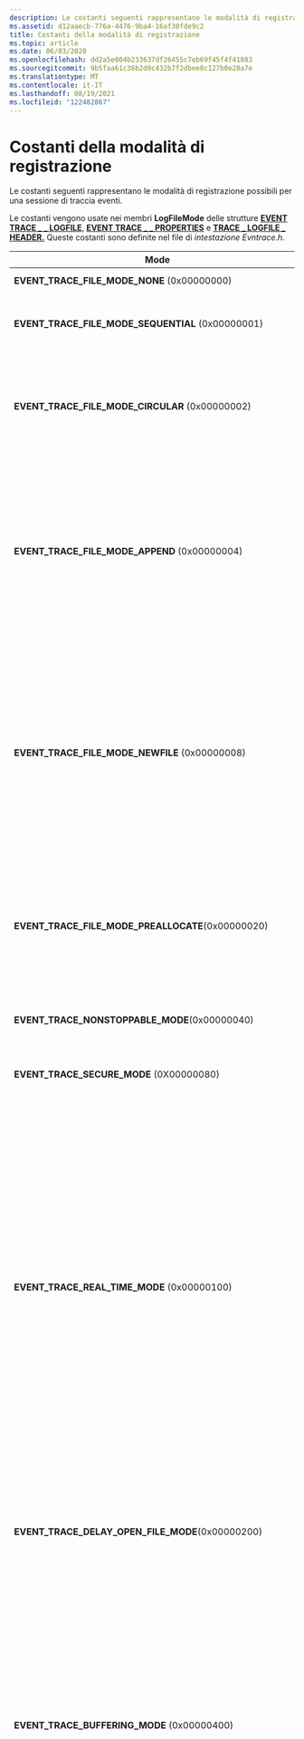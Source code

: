 ```yaml
---
description: Le costanti seguenti rappresentano le modalità di registrazione possibili per una sessione di traccia eventi.
ms.assetid: d12aaecb-776a-4476-9ba4-16af30fde9c2
title: Costanti della modalità di registrazione
ms.topic: article
ms.date: 06/03/2020
ms.openlocfilehash: dd2a5e004b233637df26455c7eb69f45f4f41883
ms.sourcegitcommit: 9b5faa61c38b2d0c432b7f2dbee8c127b0e28a7e
ms.translationtype: MT
ms.contentlocale: it-IT
ms.lasthandoff: 08/19/2021
ms.locfileid: "122482867"
---
```

# <a name="logging-mode-constants"></a>Costanti della modalità di registrazione

Le costanti seguenti rappresentano le modalità di registrazione possibili per una sessione di traccia eventi.

Le costanti vengono usate nei membri **LogFileMode** delle strutture [**EVENT TRACE \_ \_ LOGFILE**](/windows/win32/api/evntrace/ns-evntrace-event_trace_logfilea), [**EVENT TRACE \_ \_ PROPERTIES**](/windows/win32/api/evntrace/ns-evntrace-event_trace_properties) e [**TRACE \_ LOGFILE \_ HEADER.**](/windows/win32/api/evntrace/ns-evntrace-trace_logfile_header) Queste costanti sono definite nel file di *intestazione Evntrace.h.*




| Mode | Descrizione | 
|------|-------------|
| <strong>EVENT_TRACE_FILE_MODE_NONE</strong> (0x00000000) | Uguale a <strong>EVENT_TRACE_FILE_MODE_SEQUENTIAL</strong> senza specificare le dimensioni massime del file. | 
| <strong>EVENT_TRACE_FILE_MODE_SEQUENTIAL</strong> (0x00000001) | Scrive gli eventi in un file di log in sequenza. si arresta quando il file raggiunge le dimensioni massime. Non usare <strong>con</strong> EVENT_TRACE_FILE_MODE_CIRCULAR o <strong>EVENT_TRACE_FILE_MODE_NEWFILE</strong>.<br /> | 
| <strong>EVENT_TRACE_FILE_MODE_CIRCULAR</strong> (0x00000002) | Scrive gli eventi in un file di log. Quando il file raggiunge la dimensione massima, gli eventi meno recenti vengono sostituiti con gli eventi in ingresso. Si noti che il contenuto del file di log circolare potrebbe non essere in ordine nei computer multiprocessore.<br /> Non usare <strong>con</strong>EVENT_TRACE_FILE_MODE_APPEND , <strong>EVENT_TRACE_FILE_MODE_NEWFILE</strong>o <strong>EVENT_TRACE_FILE_MODE_SEQUENTIAL</strong>.<br /> | 
| <strong>EVENT_TRACE_FILE_MODE_APPEND</strong> (0x00000004) | Aggiunge eventi a un file di log sequenziale esistente. Se il file non esiste, viene creato. Usare solo se si specifica <a href="wnode-header.md"><strong>l'ora di sistema</strong></a> per la risoluzione dell'orologio. In caso contrario, <a href="/windows/win32/api/evntrace/nf-evntrace-processtrace"><strong>ProcessTrace</strong></a> restituirà eventi con timestamp non corretti. Quando si usa <strong>EVENT_TRACE_FILE_MODE_APPEND</strong>, i valori per <strong>BufferSize</strong>, <strong>NumberOfProcessors</strong>e <strong>ClockType</strong> devono essere specificati in modo esplicito e devono essere gli stessi sia nel logger che nel file da aggiungere.<br /> Non usare <strong>con</strong>EVENT_TRACE_REAL_TIME_MODE , <strong>EVENT_TRACE_FILE_MODE_CIRCULAR</strong>, <strong>EVENT_TRACE_FILE_MODE_NEWFILE</strong>o <strong>EVENT_TRACE_PRIVATE_LOGGER_MODE</strong>.<br /><strong>Windows 2000:</strong> Questo valore non è supportato.<br /> | 
| <strong>EVENT_TRACE_FILE_MODE_NEWFILE</strong> (0x00000008) | Passa automaticamente a un nuovo file di log quando il file raggiunge le dimensioni massime. Il <strong>membro MaximumFileSize</strong> di <a href="/windows/win32/api/evntrace/ns-evntrace-event_trace_properties"><strong>EVENT_TRACE_PROPERTIES</strong></a> deve essere impostato. Il nome file specificato deve essere una stringa formattata, ad esempio la stringa contiene %d, ad esempio c:\test%d.etl. Ogni volta che viene creato un nuovo file, viene incrementato un contatore e viene usato il relativo valore, la stringa formattata viene aggiornata e la stringa risultante viene usata come nome del file.<br /> Questa opzione non è consentita per le sessioni di traccia eventi private e non deve essere usata per le sessioni del logger del kernel NT.<br /> Non usare <strong>con</strong>EVENT_TRACE_FILE_MODE_CIRCULAR , <strong>EVENT_TRACE_FILE_MODE_APPEND</strong> o <strong>EVENT_TRACE_FILE_MODE_SEQUENTIAL</strong>.<br /><strong>Windows 2000:</strong> Questo valore non è supportato.<br /> | 
| <strong>EVENT_TRACE_FILE_MODE_PREALLOCATE</strong>(0x00000020) | Riserva <a href="/windows/win32/api/evntrace/ns-evntrace-event_trace_properties"><strong>EVENT_TRACE_PROPERTIES. MaximumFileSize byte</strong></a> di spazio su disco per il file di log in anticipo. Il file occupa l'intero spazio durante la registrazione, sia per i file di log circolari che per i file di log sequenziali. Quando si arresta la sessione, il file di log viene ridotto alle dimensioni necessarie. È necessario impostare <a href="/windows/win32/api/evntrace/ns-evntrace-event_trace_properties"><strong>EVENT_TRACE_PROPERTIES. MaximumFileSize</strong></a>.<br /> Non è possibile utilizzare la modalità per le sessioni di traccia eventi private.<br /><strong>Windows 2000:</strong> Questo valore non è supportato.<br /> | 
| <strong>EVENT_TRACE_NONSTOPPABLE_MODE</strong>(0x00000040) | La sessione di registrazione non può essere arrestata. Questa modalità è supportata solo da Autologger. Questa opzione è supportata in Windows Vista e versioni successive.<br />. | 
| <strong>EVENT_TRACE_SECURE_MODE</strong> (0X00000080) | Limita gli utenti che possono registrare eventi alla sessione a quelli con <a href="/windows/desktop/api/Evntcons/nf-evntcons-eventaccesscontrol"><strong>TRACELOG_LOG_EVENT</strong></a> autorizzazioni. Questa opzione è supportata in Windows Vista e versioni successive.<br /> | 
| <strong>EVENT_TRACE_REAL_TIME_MODE</strong> (0x00000100) | Recapita gli eventi ai consumer in tempo reale. Gli eventi vengono recapitati quando i buffer vengono scaricati, non nel momento in cui il provider scrive l'evento. È consigliabile non abilitare la modalità in tempo reale se non sono presenti consumer che utilizzano gli eventi, perché le chiamate agli eventi di log avranno esito negativo quando i buffer diventano completi. Prima di Windows Vista, se gli eventi non venivano utilizzati, gli eventi venivano eliminati. Non specificare più consumer in tempo reale in un processo in Windows XP o Windows Server 2003. Fare in modo che un thread consumerà gli eventi e distribuirà gli eventi ad altri.<br /><strong>Prima di Windows Vista:</strong> Non usare la modalità in tempo reale perché la frequenza degli eventi supportata è molto inferiore rispetto alla lettura dal file di log (gli eventi possono essere eliminati). Inoltre, l'ordine degli eventi non è garantito nei computer con più processori. La modalità in tempo reale è più adatta per gli eventi di tipo notifica a traffico ridotto.<br /><br /> È possibile combinare questa modalità con altre modalità di file di log. Tuttavia, non usare questa modalità con EVENT_TRACE_PRIVATE_LOGGER_MODE. Si noti che se si combina questa modalità con altre modalità di file di log, i buffer verranno scaricati una volta al secondo, determinando la scrittura di buffer parzialmente riempiti nel file di log. Ad esempio, se si usano 64.000 buffer e la frequenza di registrazione è 1 evento al secondo, il servizio scriverà 64 KB al secondo nel file di log.<br /> | 
| <strong>EVENT_TRACE_DELAY_OPEN_FILE_MODE</strong>(0x00000200) | Questa modalità viene usata per ritardare l'apertura del file di log fino a quando non si verifica un evento. <br /><blockquote><strong>Nota:</strong><br />In Windows Vista o versioni successive, questa modalità non è applicabile non deve essere usata.</blockquote><br /> | 
| <strong>EVENT_TRACE_BUFFERING_MODE</strong> (0x00000400) | Questa modalità scrive gli eventi in un buffer di memoria circolare. Gli eventi scritti oltre le dimensioni totali del buffer evitino gli eventi meno recenti che restano nel buffer. Le dimensioni di questo buffer di memoria sono il prodotto <strong>di MinimumBuffers</strong> e <strong>BufferSize</strong> (vedere <a href="/windows/win32/api/evntrace/ns-evntrace-event_trace_properties"><strong>EVENT_TRACE_PROPERTIES</strong></a>). Di conseguenza, qualsiasi buffer che usa <strong>EVENT_TRACE_BUFFERING_MODE</strong> ignorerà il valore <strong>MaximumBuffers.</strong><br /> Gli eventi non vengono scritti in un file di log o recapitati in tempo reale e ETW non scarica i buffer. Per ottenere uno snapshot del buffer, chiamare la <a href="/windows/win32/api/evntrace/nf-evntrace-flushtracea"><strong>funzione FlushTrace.</strong></a><br /> Questa modalità è particolarmente utile per il debug dei driver di dispositivo insieme alla possibilità di visualizzare il contenuto dei buffer in memoria con l'estensione del debugger del kernel <a href="/windows-hardware/drivers/devtest/trace-session">WMITrace.</a><br /> Non usare con <strong>EVENT_TRACE_FILE_MODE_SEQUENTIAL</strong>, <strong>EVENT_TRACE_FILE_MODE_CIRCULAR</strong>, <strong>EVENT_TRACE_FILE_MODE_APPEND</strong>, <strong>EVENT_TRACE_FILE_MODE_NEWFILE</strong>o <strong>EVENT_TRACE_REAL_TIME_MODE</strong>.<br /> | 
| <strong>EVENT_TRACE_PRIVATE_LOGGER_MODE</strong> (0x00000800) | Crea una sessione di traccia eventi in modalità utente che viene eseguita nello stesso processo del provider di traccia eventi. La memoria per i buffer proviene dalla memoria del processo. I processi che non richiedono dati dal kernel possono eliminare l'overhead associato alle transizioni in modalità kernel usando una sessione di traccia eventi privata.<br /> Se il provider è registrato da più processi, ETW aggiunge l'identificatore del processo al nome del file di log per creare un nome file di log univoco. Ad esempio, se il controller specifica i nomi dei file di log come c:\mylogs\myprivatelog.etl, ETW crea il file di log come c:\mylogs\myprivatelog.etl_nnnn, dove nnnn è l'identificatore del processo. L'identificatore di processo non viene aggiunto al primo processo che registra il provider, ma solo ai processi successivi che registrano il provider.<br /> Le sessioni di traccia eventi private presentano le limitazioni seguenti:<br /><ul><li>Una sessione privata può registrare eventi solo per i thread del processo in cui è in esecuzione.</li><li>Possono essere presenti fino a otto sessioni private per processo.</li><li>Le sessioni private non possono essere usate con il recapito in tempo reale.</li><li>Gli eventi generati da una sessione privata non includono il tempo di esecuzione per le istruzioni in modalità kernel e in modalità utente o i dettagli a livello di thread del tempo CPU usato.</li></ul>I filtri ID processo e i filtri dei nomi eseguibili possono ora essere passati alle API di controllo della sessione quando vengono avviati logger privati a livello di sistema. Per ottenere risultati ottimali in scenari tra processi, gli stessi filtri devono essere passati a ogni operazione di controllo durante la sessione, incluse le chiamate di abilitazione/diasabilitazione del provider. Si noti che i filtri hanno lo stesso formato di quelli utilizzati da <a href="/windows/win32/api/evntrace/nf-evntrace-enabletraceex2"><strong>EnableTraceEx2.</strong></a> <br /> È possibile usare questa modalità in combinazione con la <strong>EVENT_TRACE_PRIVATE_IN_PROC</strong> predefinita.<br /><strong>Prima di Windows 10, versione 1703:</strong> Solo LocalSystem, l'amministratore e gli utenti del gruppo di amministratori eseguiti in un processo con privilegi elevati possono creare una sessione privata. Se si include il flag <strong>EVENT_TRACE_PRIVATE_IN_PROC,</strong> qualsiasi utente può creare una sessione privata in-process. Inoltre, nelle versioni precedenti di Windows, può essere presente una sola sessione privata per processo (a meno che non venga specificata anche la modalità EVENT_TRACE_PRIVATE_IN_PROC, nel qual caso è possibile creare fino a tre sessioni private in-process). <br /><strong>Prima di Windows Vista:</strong> Gli utenti del gruppo Performance Log Users possono anche creare una sessione privata.<br /><br /> Non usare con EVENT_TRACE_REAL_TIME_MODE.<br /><strong>Prima di Windows 7 e Windows Server 2008 R2:</strong> Non usare con EVENT_TRACE_FILE_MODE_NEWFILE.<br /> | 
| <strong>EVENT_TRACE_ADD_HEADER_MODE</strong>(0x00001000) | Questa opzione aggiunge un'intestazione al file di log.<br /><blockquote><strong>Nota:</strong><br />In Windows Vista o versioni successive, questa modalità non è applicabile non deve essere usata.</blockquote><br /> | 
| <strong>EVENT_TRACE_USE_KBYTES_FOR_SIZE</strong>(0x00002000) | Usare kilobyte come unità di misura per specificare le dimensioni di un file. L'unità di misura predefinita è megabyte. Questa modalità si applica al valore del Registro di sistema <strong>MaxFileSize</strong> per una <a href="configuring-and-starting-an-autologger-session.md">sessione autologger</a> e al membro <strong>MaximumFileSize</strong> <a href="/windows/win32/api/evntrace/ns-evntrace-event_trace_properties"><strong>di EVENT_TRACE_PROPERTIES</strong></a>. Questa opzione è supportata in Windows Vista e versioni successive.<br /> | 
| <strong>EVENT_TRACE_USE_GLOBAL_SEQUENCE</strong>(0x00004000) | Usa numeri di sequenza univoci tra le sessioni di traccia eventi. Questa modalità si applica solo agli eventi registrati tramite <a href="/windows/win32/api/evntrace/nf-evntrace-tracemessage"><strong>la funzione TraceMessage.</strong></a> Per altre informazioni, vedere <strong>TraceMessage per informazioni</strong> dettagliate sull'utilizzo.<br /><strong>EVENT_TRACE_USE_GLOBAL_SEQUENCE</strong> e <strong>EVENT_TRACE_USE_LOCAL_SEQUENCE</strong> si escludono a vicenda.<br /><strong>Windows 2000:</strong> Questo valore non è supportato.<br /> | 
| <strong>EVENT_TRACE_USE_LOCAL_SEQUENCE</strong> (0x00008000) | Utilizza numeri di sequenza univoci solo per una singola sessione di traccia eventi. Questa modalità si applica solo agli eventi registrati tramite <a href="/windows/win32/api/evntrace/nf-evntrace-tracemessage"><strong>la funzione TraceMessage.</strong></a> Per altre informazioni, vedere <strong>TraceMessage per informazioni</strong> dettagliate sull'utilizzo.<br /><strong>EVENT_TRACE_USE_GLOBAL_SEQUENCE</strong> e <strong>EVENT_TRACE_USE_LOCAL_SEQUENCE</strong> si escludono a vicenda.<br /><strong>Windows 2000:</strong> Questo valore non è supportato.<br /> | 
| <strong>EVENT_TRACE_RELOG_MODE</strong> (0x00010000) | Registra l'evento senza includere <a href="/windows/win32/api/evntrace/ns-evntrace-event_trace_header"><strong>EVENT_TRACE_HEADER</strong></a>.<blockquote><strong>Nota:</strong><br />Questa modalità non deve essere utilizzata. È riservato per uso interno.</blockquote><br /><strong>Windows 2000:</strong> Questo valore non è supportato.<br /> | 
| <strong>EVENT_TRACE_PRIVATE_IN_PROC</strong> (0x00020000) | Usare insieme alla modalità <strong>EVENT_TRACE_PRIVATE_LOGGER_MODE</strong> per avviare una sessione privata. Questa modalità impone che solo il processo che ha registrato il GUID del provider possa avviare la sessione del logger con tale GUID.<br /> È possibile creare fino a tre sessioni private in-process per processo.<br /> Questa opzione è supportata in Windows Vista e versioni successive.<br /> | 
| <strong>EVENT_TRACE_MODE_RESERVED</strong>(0x00100000) | Questa opzione viene usata per segnalare l'heap e la traccia delle sezioni critiche. Questa opzione è supportata in Windows Vista e versioni successive.<br /> | 
| <strong>EVENT_TRACE_STOP_ON_HYBRID_SHUTDOWN</strong>(0x00400000) | Questa opzione arresta la registrazione all'arresto ibrido. Se non <strong>EVENT_TRACE_STOP_ON_HYBRID_SHUTDOWN</strong> o <strong>EVENT_TRACE_PERSIST_ON_HYBRID_SHUTDOWN</strong> specificato, ETW sceglierà un valore predefinito a seconda che il chiamante sessione 0 o meno. Questa opzione è supportata in Windows 8 e Windows Server 2012. <br /> | 
| <strong>EVENT_TRACE_PERSIST_ON_HYBRID_SHUTDOWN</strong>(0x00800000) | Questa opzione continua la registrazione all'arresto ibrido. Se non <strong>EVENT_TRACE_STOP_ON_HYBRID_SHUTDOWN</strong> o <strong>EVENT_TRACE_PERSIST_ON_HYBRID_SHUTDOWN</strong> specificato, ETW sceglierà un valore predefinito a seconda che il chiamante sessione 0 o meno. Questa opzione è supportata in Windows 8 e Windows Server 2012. <br /> | 
| <strong>EVENT_TRACE_USE_PAGED_MEMORY</strong> (0x01000000) | Usa la memoria di pagina. Questa impostazione è consigliata in modo che gli eventi non utilizzino la memoria non di pagina. I buffer non di pagina usano memoria non di pagina per lo spazio del buffer. Poiché i buffer non di pagina non vengono mai disapagati, le prestazioni di una sessione di registrazione sono molto prestazioni. L'uso di buffer paginabili richiede meno risorse.<br /> I provider in modalità kernel e i logger di sistema non possono registrare eventi nelle sessioni che specificano questa modalità di registrazione.<br /> Questa modalità viene ignorata <strong>se EVENT_TRACE_PRIVATE_LOGGER_MODE</strong> è impostata.<br /> Non è possibile usare questa modalità con il logger del kernel NT.<br /><strong>Windows 2000:</strong> Questo valore non è supportato.<br /> | 
| <strong>EVENT_TRACE_SYSTEM_LOGGER_MODE</strong>(0x02000000) | Questa opzione riceverà gli eventi da SystemTraceProvider. Se il parametro <strong>LogFileMode</strong> <em>delle</em> proprietà <a href="/windows/win32/api/evntrace/nf-evntrace-starttracea"><strong>StartTrace</strong></a>include questo flag, il logger sarà un logger di sistema. Questa opzione è supportata in Windows 8 e Windows Server 2012. <br /> | 
| <strong>EVENT_TRACE_INDEPENDENT_SESSION_MODE</strong>(0x08000000) | Indica che una sessione di registrazione non deve essere interessata da <a href="/windows/desktop/api/Evntprov/nf-evntprov-eventwrite"><strong>errori EventWrite</strong></a> in altre sessioni. Senza questo flag, se non è possibile pubblicare un evento in una delle sessioni in cui è abilitato un provider, l'evento non verrà pubblicato in nessuna delle sessioni. Quando questo flag è impostato, un errore di scrittura di un evento in una sessione non causerà la restituzione di un codice di errore da parte della funzione <strong>EventWrite</strong> in altre sessioni. <br /> Non usare <strong>con</strong>EVENT_TRACE_PRIVATE_LOGGER_MODE . <br /> Questa opzione è supportata in Windows 8.1, Windows Server 2012 R2 e versioni successive.<br /> | 
| <strong>EVENT_TRACE_NO_PER_PROCESSOR_BUFFERING</strong> (0x10000000) | Scrive gli eventi registrati in processori diversi in un buffer comune. L'uso di questa modalità consente di eliminare il problema degli eventi visualizzati non in ordine quando gli eventi vengono pubblicati su processori diversi usando l'ora di sistema. Questa modalità può anche eliminare il problema con i log circolari visualizzati per eliminare gli eventi in più computer con processore.<br /> Se non si usa questa modalità e si usa l'ora di sistema, gli eventi potrebbero apparire non in ordine in più computer con processore. Ciò è dovuto al fatto che i buffer ETW sono associati a un processore anziché a un thread. Di conseguenza, se un thread viene passato da una CPU a un'altra, il buffer associato alla seconda CPU può essere scaricato su disco prima di quello associato alla CPU precedente.<br /> Se si prevede un volume elevato di eventi(ad esempio, più di 1.000 eventi al secondo), non è consigliabile usare questa modalità.<br /> Si noti che il numero del processore non è incluso nell'evento .<br /> Questa opzione è supportata in Windows 7, Windows Server 2008 R2 e versioni successive.<br /> | 
| <strong>EVENT_TRACE_ADDTO_TRIAGE_DUMP</strong>(0x80000000) | Questa opzione aggiunge buffer ETW ai dump di analisi. Questa opzione è supportata in Windows 8 e Windows Server 2012. <br /> | 

